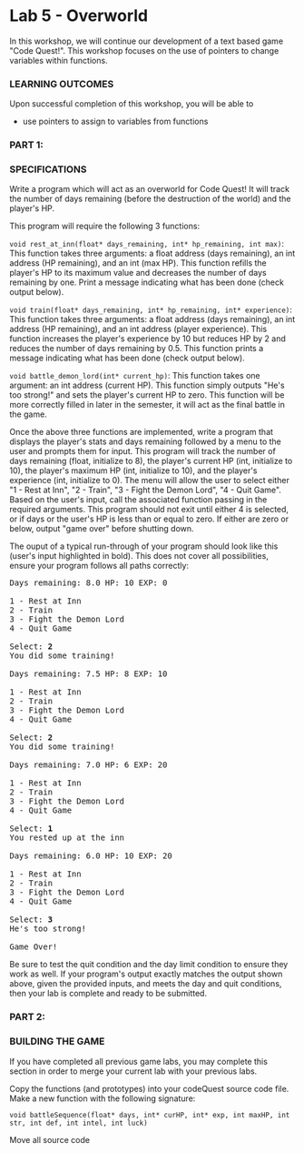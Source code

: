 # Lab 5 - Overworld

In this workshop, we will continue our development of a text based game "Code Quest!". This workshop focuses on the use of pointers to change variables within functions.

### LEARNING OUTCOMES

Upon successful completion of this workshop, you will be able to

- use pointers to assign to variables from functions

### PART 1:

### SPECIFICATIONS

Write a program which will act as an overworld for Code Quest! It will track the number of days remaining (before the destruction of the world) and the player's HP.

This program will require the following 3 functions:

`void rest_at_inn(float* days_remaining, int* hp_remaining, int max)`: This function takes three arguments: a float address (days remaining), an int address (HP remaining), and an int (max HP). This function refills the player's HP to its maximum value and decreases the number of days remaining by one. Print a message indicating what has been done (check output below).

`void train(float* days_remaining, int* hp_remaining, int* experience)`: This function takes three arguments: a float address (days remaining), an int address (HP remaining), and an int address (player experience). This function increases the player's experience by 10 but reduces HP by 2 and reduces the number of days remaining by 0.5. This function prints a message indicating what has been done (check output below).

`void battle_demon_lord(int* current_hp)`: This function takes one argument: an int address (current HP). This function simply outputs "He's too strong!" and sets the player's current HP to zero. This function will be more correctly filled in later in the semester, it will act as the final battle in the game.

Once the above three functions are implemented, write a program that displays the player's stats and days remaining followed by a menu to the user and prompts them for input. This program will track the number of days remaining (float, initialize to 8), the player's current HP (int, initialize to 10), the player's maximum HP (int, initialize to 10), and the player's experience (int, initialize to 0). The menu will allow the user to select either "1 - Rest at Inn", "2 - Train", "3 - Fight the Demon Lord", "4 - Quit Game". Based on the user's input, call the associated function passing in the required arguments. This program should not exit until either 4 is selected, or if days or the user's HP is less than or equal to zero. If either are zero or below, output "game over" before shutting down.

The ouput of a typical run-through of your program should look like this (user's input highlighted in bold). This does not cover all possibilities, ensure your program follows all paths correctly:

<pre>
Days remaining: 8.0 HP: 10 EXP: 0

1 - Rest at Inn
2 - Train
3 - Fight the Demon Lord
4 - Quit Game

Select: <b>2</b>
You did some training!

Days remaining: 7.5 HP: 8 EXP: 10

1 - Rest at Inn
2 - Train
3 - Fight the Demon Lord
4 - Quit Game

Select: <b>2</b>
You did some training!

Days remaining: 7.0 HP: 6 EXP: 20

1 - Rest at Inn
2 - Train
3 - Fight the Demon Lord
4 - Quit Game

Select: <b>1</b>
You rested up at the inn

Days remaining: 6.0 HP: 10 EXP: 20

1 - Rest at Inn
2 - Train
3 - Fight the Demon Lord
4 - Quit Game

Select: <b>3</b>
He's too strong!

Game Over!
</pre>

Be sure to test the quit condition and the day limit condition to ensure they work as well. If your program's output exactly matches the output shown above, given the provided inputs, and meets the day and quit conditions, then your lab is complete and ready to be submitted.

### PART 2:

### BUILDING THE GAME

If you have completed all previous game labs, you may complete this section in order to merge your current lab with your previous labs.

Copy the functions (and prototypes) into your codeQuest source code file. Make a new function with the following signature:

`void battleSequence(float* days, int* curHP, int* exp, int maxHP, int str, int def, int intel, int luck)`

Move all source code 

